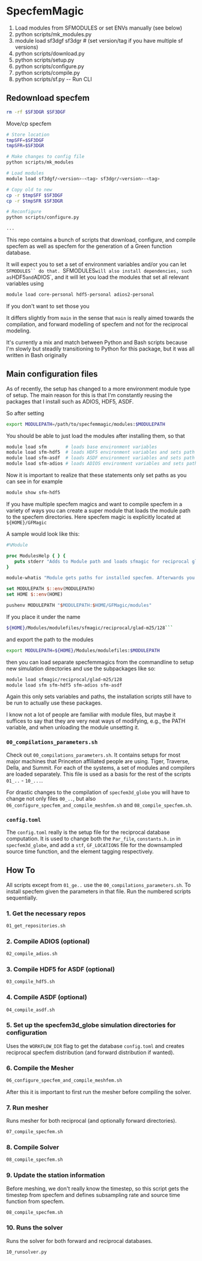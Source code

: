 # SpecfemMagic

1. Load modules from SFMODULES or set ENVs manually (see below)
2. python scripts/mk_modules.py
3. module load sf3dgf sf3dgr # (set version/tag if you have multiple sf versions)
4. python scripts/download.py
5. python scripts/setup.py
6. python scripts/configure.py
7. python scripts/compile.py
8. python scripts/sf.py -- Run CLI


## Redownload specfem

```bash
rm -rf $SF3DGR $SF3DGF
```

Move/cp specfem

```bash
# Store location
tmpSFF=$SF3DGF
tmpSFR=$SF3DGR

# Make changes to config file
python scripts/mk_modules

# Load modules
module load sf3dgf/<version>-<tag> sf3dgr/<version>-<tag>

# Copy old to new
cp -r $tmpSFF $SF3DGF
cp -r $tmpSFR $SF3DGR

# Reconfigure
python scripts/configure.py

...
```

This repo contains a bunch of scripts that download, configure, and compile
specfem as well as specfem for the generation of a Green function database.

It will expect you to set a set of environment variables and/or you can
let `SFMODULES`` do that. `SFMODULES` will also install dependencies, such as
`HDF5` and `ADIOS`, and it will let you load the modules that set all relevant
variables using
```bash
module load core-personal hdf5-personal adios2-personal
```

If you don't want to set those you


It differs slightly from `main` in the sense that `main` is really aimed towards
the compilation, and forward modelling of specfem and not for the reciprocal
modeling.

It's currently a mix and match between Python and Bash scripts because I'm
slowly but steadily transitioning to Python for this package, but it was all
written in Bash originally

## Main configuration files

As of recently, the setup has changed to a more environment module type of setup.
The main reason for this is that I'm constantly reusing the packages that I
install such as ADIOS, HDF5, ASDF.

So after setting
```bash
export MODULEPATH=/path/to/specfemmagic/modules:$MODULEPATH
```

You should be able to just load the modules after installing them, so that

```bash
module load sfm       # loads base environment variables
module load sfm-hdf5  # loads HDF5 environment variables and sets path
module load sfm-asdf  # loads ASDF environment variables and sets path
module load sfm-adios # loads ADIOS environment variables and sets path
```

Now it is important to realize that these statements only set paths as you can
see in for example
```bash
module show sfm-hdf5
```

If you have multiple specfem magics and want to compile specfem in a variety of ways
you can create a super module that loads the module path to the specfem directories.
Here specfem magic is explicitly located at `${HOME}/GFMagic`

A sample would look like this:

```tcl
#%Module

proc ModulesHelp { } {
   puts stderr "Adds to Module path and loads sfmagic for reciprocal glad m25 with 128x128"
}

module-whatis "Module gets paths for installed specfem. Afterwards you can load sfm, sfm-hdf5, sfm-adios, sfm-asdf"

set MODULEPATH $::env(MODULEPATH)
set HOME $::env(HOME)

pushenv MODULEPATH "$MODULEPATH:$HOME/GFMagic/modules"
```

If you place it under the name
```bash
${HOME}/Modules/modulefiles/sfmagic/reciprocal/glad-m25/128```
```
and export the path to the modules
```bash
export MODULEPATH=${HOME}/Modules/modulefiles:$MODULEPATH
```
then you can load separate specfemmagics from the commandline to setup new
simulation directories and use the subpackages like so:

```bash
module load sfmagic/reciprocal/glad-m25/128
module load sfm sfm-hdf5 sfm-adios sfm-asdf
```

Again this only sets variables and paths, the installation scripts still have to be run to actually use these packages.

I know not a lot of people are familiar with module files, but maybe it suffices
to say that they are very neat ways of modifying, e.g., the PATH  variable, and
when unloading the module unsetting it.

### `00_compilations_parameters.sh`

Check out `00_compilations_parameters.sh`. It contains setups for most major
machines that Princeton affiliated people are using. Tiger, Traverse, Della, and
Summit. For each of the systems, a set of modules and compilers are loaded
separately. This file is used as a basis for the rest of the scripts `01_..` -
`10_...`.

For drastic changes to the compilation of `specfem3d_globe` you will have to
change not only files `00_..`, but also
`06_configure_specfem_and_compile_meshfem.sh` and `08_compile_specfem.sh`.

### `config.toml`

The `config.toml` really is the setup file for the reciprocal database
computation. It is used to change both the `Par_file`,
`constants.h.in` in `specfem3d_globe`, and add a `stf`, `GF_LOCATIONS` file for
the downsampled source time function, and the element tagging respectively.


## How To

All scripts except from `01_ge..` use the `00_compilations_parameters.sh`. To
install specfem given the parameters in that file. Run the numbered scripts
sequentially.

### 1. Get the necessary repos

```bash
01_get_repositories.sh
```

### 2. Compile ADIOS (optional)
```bash
02_compile_adios.sh
```

### 3. Compile HDF5 for ASDF (optional)
```bash
03_compile_hdf5.sh
```

### 4. Compile ASDF (optional)
```bash
04_compile_asdf.sh
```

### 5. Set up the specfem3d_globe simulation directories for configuration

Uses the `WORKFLOW_DIR` flag to get the database `config.toml` and creates
reciprocal specfem distribution (and forward distribution if wanted).

### 6. Compile the Mesher

```bash
06_configure_specfem_and_compile_meshfem.sh
```

After this it is important to first run the mesher before compiling the solver.


### 7. Run mesher

Runs mesher for both reciprocal (and optionally forward directories).

```bash
07_compile_specfem.sh
```

### 8. Compile Solver

```bash
08_compile_specfem.sh
```

### 9. Update the station information

Before meshing, we don't really know the timestep, so this script gets the
timestep from specfem and defines subsampling rate and source time function from
specfem.

```bash
08_compile_specfem.sh
```

### 10. Runs the solver

Runs the solver for both forward and reciprocal databases.
```bash
10_runsolver.py
```

